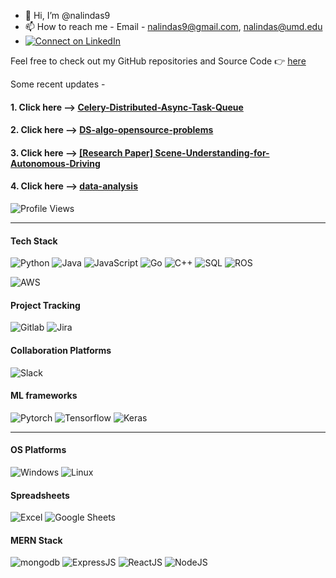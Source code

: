 - 👋 Hi, I’m @nalindas9
- 📫 How to reach me - Email - nalindas9@gmail.com, nalindas@umd.edu
- [![Connect on LinkedIn](https://img.shields.io/badge/LinkedIn-Connect-blue?logo=linkedin)](https://www.linkedin.com/in/nalin-das/)

Feel free to check out my GitHub repositories and Source Code 👉 [here](https://github.com/nalindas9?tab=repositories)

Some recent updates - 
#### 1. Click here --> [Celery-Distributed-Async-Task-Queue](https://github.com/nalindas9/celery-distributed-asynchronous)
#### 2. Click here --> [DS-algo-opensource-problems](https://github.com/nalindas9/ds-algo-opensource-problems/tree/main) 
#### 3. Click here --> [[Research Paper] Scene-Understanding-for-Autonomous-Driving](https://github.com/nalindas9/Scene-Understanding-for-Autonomous-Driving.git)
#### 4. Click here --> [data-analysis](https://github.com/nalindas9/data-analysis)
   
![Profile Views](https://komarev.com/ghpvc/?username=nalindas9)

-------------------------------------------------------------------------------------------------------------------------------------
#### Tech Stack
![Python](https://img.shields.io/badge/Python-grey.svg?style=flat-square&logo=python&logoColor=white)
![Java](https://img.shields.io/badge/Java-grey.svg?style=flat-square&logo=java)
![JavaScript](https://img.shields.io/badge/JavaScript-grey.svg?style=flat-square&logo=javascript&logoColor=white)
![Go](https://img.shields.io/badge/Golang-grey.svg?style=flat-square&logo=go&logoColor=white)
![C++](https://img.shields.io/badge/C++-grey.svg?style=flat-square&logo=c%2B%2B)
![SQL](https://img.shields.io/badge/SQL-grey.svg?style=flat-square&logo=microsoft-sql-server&logoColor=white)
![ROS](https://img.shields.io/badge/ROS-grey.svg?style=flat-square&logo=ros)

![AWS](https://img.shields.io/badge/AWS-grey.svg?style=flat-square&logo=amazon-aws&logocolor=black)

#### Project Tracking
![Gitlab](https://img.shields.io/badge/Gitlab-grey.svg?style=flat-square&logo=gitlab&logoColor=white)
![Jira](https://img.shields.io/badge/Jira-grey.svg?style=flat-square&logo=jira)

#### Collaboration Platforms
![Slack](https://img.shields.io/badge/Slack-grey.svg?style=flat-square&logo=slack)

#### ML frameworks 
![Pytorch](https://img.shields.io/badge/Pytorch-grey.svg?style=flat-square&logo=pytorch&logoColor=white)
![Tensorflow](https://img.shields.io/badge/Tensorflow-grey.svg?style=flat-square&logo=Tensorflow&logoColor=white)
![Keras](https://img.shields.io/badge/Keras-grey.svg?style=flat-square&logo=Keras&logoColor=white)

-------------------------------------------------------------------------------------------------------------------------------------
#### OS Platforms
![Windows](https://img.shields.io/badge/Windows--white?logo=windows&logoColor=white)
![Linux](https://img.shields.io/badge/Linux--white?logo=linux&logoColor=white)

#### Spreadsheets
![Excel](https://img.shields.io/badge/Excel--white?logo=Excel&logoColor=white)
![Google Sheets](https://img.shields.io/badge/GoogleSheets--white?logo=GoogleSheets&logoColor=white)

#### MERN Stack

![mongodb](https://img.shields.io/badge/mongodb-lightbrown.svg?style=flat&logo=mongodb&color=grey&logoColor=white)
![ExpressJS](https://img.shields.io/badge/ExpressJS-yellow.svg?style=flat&logo=express&color=grey)
![ReactJS](https://img.shields.io/badge/ReactJS-pink.svg?style=flat&logo=react&color=grey&logoColor=white)
![NodeJS](https://img.shields.io/badge/NodeJS-violet.svg?style=flat&logo=node.js&color=grey&logoColor=white)

<!--
![hackerank-ratings](https://github.com/nalindas9/nalindas9/assets/44141068/3e5b5a28-cbf2-4c94-bb46-f85cbf68edb9)


[profile](https://www.hackerrank.com/nalindas9?badge=30-days-of-code&stars=2&level=1&hr_r=1&utm_campaign=social-buttons&utm_medium=linkedin&utm_source=badge_share&social=linkedin)
-->
<!---
nalindas9/nalindas9 is a ✨ special ✨ repository because its `README.md` (this file) appears on your GitHub profile.
You can click the Preview link to take a look at your changes.
- 👀 I’m interested in CV/Perception, AI/ML, Robotics
| CV/Perception | AI/ML | Robotics
--->

